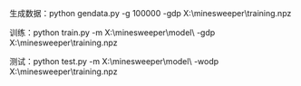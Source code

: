 生成数据：python gendata.py -g 100000 -gdp X:\minesweeper\training.npz

训练：python train.py -m X:\minesweeper\model\ -gdp X:\minesweeper\training.npz

测试：python test.py -m X:\minesweeper\model\ -wodp X:\minesweeper\training.npz

